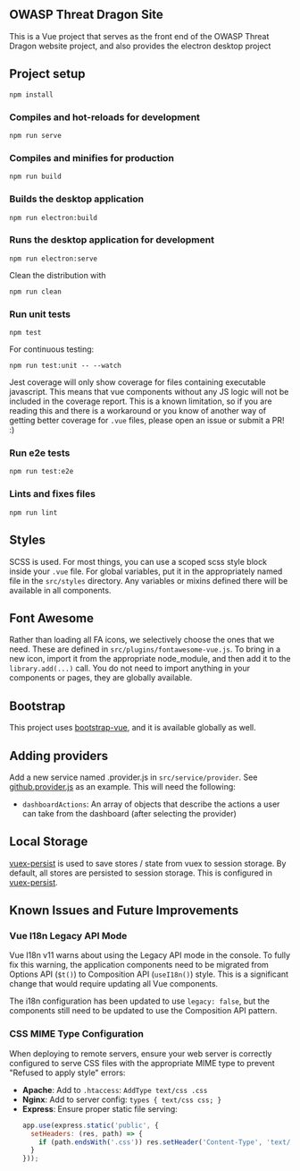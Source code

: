 ## OWASP Threat Dragon Site

This is a Vue project that serves as the front end of the OWASP Threat Dragon website project,
and also provides the electron desktop project

## Project setup

`npm install`

### Compiles and hot-reloads for development

`npm run serve`

### Compiles and minifies for production

`npm run build`

### Builds the desktop application

`npm run electron:build`

### Runs the desktop application for development

`npm run electron:serve`

Clean the distribution with

`npm run clean`

### Run unit tests

`npm test`

For continuous testing:

`npm run test:unit -- --watch`

Jest coverage will only show coverage for files containing executable javascript.
This means that vue components without any JS logic will not be included in the coverage report.
This is a known limitation, so if you are reading this and there is a workaround
or you know of another way of getting better coverage for `.vue` files, please open an issue or submit a PR! :)

### Run e2e tests

`npm run test:e2e`

### Lints and fixes files

`npm run lint`

## Styles

SCSS is used.  For most things, you can use a scoped scss style block inside your `.vue` file.
For global variables, put it in the appropriately named file in the `src/styles` directory.
Any variables or mixins defined there will be available in all components.

## Font Awesome

Rather than loading all FA icons, we selectively choose the ones that we need.
These are defined in `src/plugins/fontawesome-vue.js`.
To bring in a new icon, import it from the appropriate node_module, and then add it to the `library.add(...)` call.
You do not need to import anything in your components or pages, they are globally available.

## Bootstrap

This project uses [bootstrap-vue](https://www.npmjs.com/package/bootstrap-vue), and it is available globally as well.

## Adding providers

Add a new service named <provider>.provider.js in `src/service/provider`.
See [github.provider.js](src/service/provider/github.provider.js) as an example.
This will need the following:

- `dashboardActions`: An array of objects that describe the actions a user can take from the dashboard
    (after selecting the provider)

## Local Storage

[vuex-persist](https://github.com/championswimmer/vuex-persist) is used to save stores / state from vuex to session storage.
By default, all stores are persisted to session storage.
This is configured in [vuex-persist](src/plugins/vuex-persist.js).

## Known Issues and Future Improvements

### Vue I18n Legacy API Mode

Vue I18n v11 warns about using the Legacy API mode in the console. To fully fix this warning, the application components need to be migrated from Options API (`$t()`) to Composition API (`useI18n()`) style. This is a significant change that would require updating all Vue components.

The i18n configuration has been updated to use `legacy: false`, but the components still need to be updated to use the Composition API pattern.

### CSS MIME Type Configuration

When deploying to remote servers, ensure your web server is correctly configured to serve CSS files with the appropriate MIME type to prevent "Refused to apply style" errors:

- **Apache**: Add to `.htaccess`: `AddType text/css .css`
- **Nginx**: Add to server config: `types { text/css css; }`
- **Express**: Ensure proper static file serving: 
  ```javascript
  app.use(express.static('public', { 
    setHeaders: (res, path) => { 
      if (path.endsWith('.css')) res.setHeader('Content-Type', 'text/css'); 
    } 
  }));
  ```
